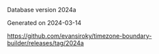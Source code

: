 Database version 2024a

Generated on 2024-03-14

https://github.com/evansiroky/timezone-boundary-builder/releases/tag/2024a
